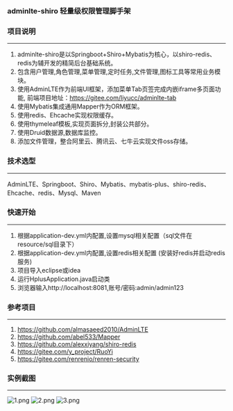 
### adminlte-shiro 轻量级权限管理脚手架

### 项目说明
-------------
1. adminlte-shiro是以Springboot+Shiro+Mybatis为核心，以shiro-redis、redis为辅开发的精简后台基础系统。
2. 包含用户管理,角色管理,菜单管理,定时任务,文件管理,图标工具等常用业务模块。
3. 使用AdminLTE作为前端UI框架，添加菜单Tab页签完成内嵌iframe多页面功能, 前端项目地址：https://gitee.com/liyucc/adminlte-tab
4. 使用Mybatis集成通用Mapper作为ORM框架。
5. 使用redis、Ehcache实现权限缓存。
6. 使用thymeleaf模板,实现页面拆分,封装公共部分。
7. 使用Druid数据源,数据库监控。
8. 添加文件管理，整合阿里云、腾讯云、七牛云实现文件oss存储。

### 技术选型
-------------
AdminLTE、Springboot、Shiro、Mybatis、mybatis-plus、shiro-redis、Ehcache、redis、Mysql、Maven

### 快速开始
-------------
1. 根据application-dev.yml内配置,设置mysql相关配置（sql文件在resource/sql目录下）
2. 根据application-dev.yml内配置,设置redis相关配置 (安装好redis并启动redis服务)
3. 项目导入eclipse或idea
4. 运行HplusApplication.java启动类
5. 浏览器输入http://localhost:8081,账号/密码:admin/admin123

### 参考项目
-------------
1. https://github.com/almasaeed2010/AdminLTE
2. https://github.com/abel533/Mapper
3. https://github.com/alexxiyang/shiro-redis
4. https://gitee.com/y_project/RuoYi
5. https://gitee.com/renrenio/renren-security

### 实例截图
-------------
![](https://images.gitee.com/uploads/images/2020/0924/150412_b6690d42_947463.png "1.png")
![](https://images.gitee.com/uploads/images/2020/0924/150432_89c61fb4_947463.png "2.png")
![](https://images.gitee.com/uploads/images/2020/0924/150516_dc9de3bc_947463.png "3.png")
